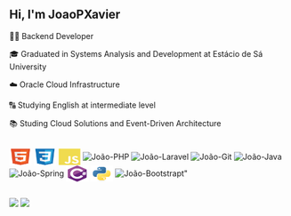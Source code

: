 ## Hi, I'm JoaoPXavier

👨‍💻 Backend Developer

🎓 Graduated in Systems Analysis and Development at Estácio de Sá University

☁️ Oracle Cloud Infrastructure

🔠 Studying English at intermediate level

📚 Studing Cloud Solutions and Event-Driven Architecture

<div style="display: inline_block"><br>
 <img align="center" alt="João-HTML" height="30" width="40" src="https://raw.githubusercontent.com/devicons/devicon/master/icons/html5/html5-original.svg">
  <img align="center" alt="João-CSS" height="30" width="40" src="https://raw.githubusercontent.com/devicons/devicon/master/icons/css3/css3-original.svg">
  <img align="center" alt="João-Js" height="30" width="40" src="https://raw.githubusercontent.com/devicons/devicon/master/icons/javascript/javascript-plain.svg">
 <img align="center" alt="João-PHP" height="30" width="40" src="https://img.shields.io/badge/PHP-777BB4?style=for-the-badge&logo=php&logoColor=white">
<img align="center" alt="João-Laravel" height="30" width="40" src="https://img.shields.io/badge/Laravel-FF2D20?style=for-the-badge&logo=laravel&logoColor=white">
<img align="center" alt="João-Git" height="30" width="40" src="https://cdn.jsdelivr.net/gh/devicons/devicon@latest/icons/git/git-original.svg">
<img align="center" alt="João-Java" height="30" width="40" src="https://cdn.jsdelivr.net/gh/devicons/devicon@latest/icons/java/java-original-wordmark.svg">
<img align="center" alt="João-Spring" height="30" width="40" src="https://img.shields.io/badge/Spring-6DB33F?style=for-the-badge&logo=spring&logoColor=white">
  <img align="center" alt="João-Csharp" height="30" width="40" src="https://raw.githubusercontent.com/devicons/devicon/master/icons/csharp/csharp-original.svg">
  <img align="center" alt="João-Python" height="30" width="40" src="https://raw.githubusercontent.com/devicons/devicon/master/icons/python/python-original.svg">
  <img align="center" alt=João-Bootstrapt" height="30" width="40" src="https://img.shields.io/badge/Bootstrap-563D7C?style=for-the-badge&logo=bootstrap&logoColor=white">
</div>

  ##
 
<div> 
  <a href = "j.victorxavier@outlookcom"><img src="https://img.shields.io/badge/-Gmail-%23333?style=for-the-badge&logo=gmail&logoColor=white" target="_blank"></a>
  <a href="https://www.linkedin.com/in/jo%C3%A3o-pereira-xavier-45875016a" target="_blank"><img src="https://img.shields.io/badge/-LinkedIn-%230077B5?style=for-the-badge&logo=linkedin&logoColor=white" target="_blank"></a> 
</div>
